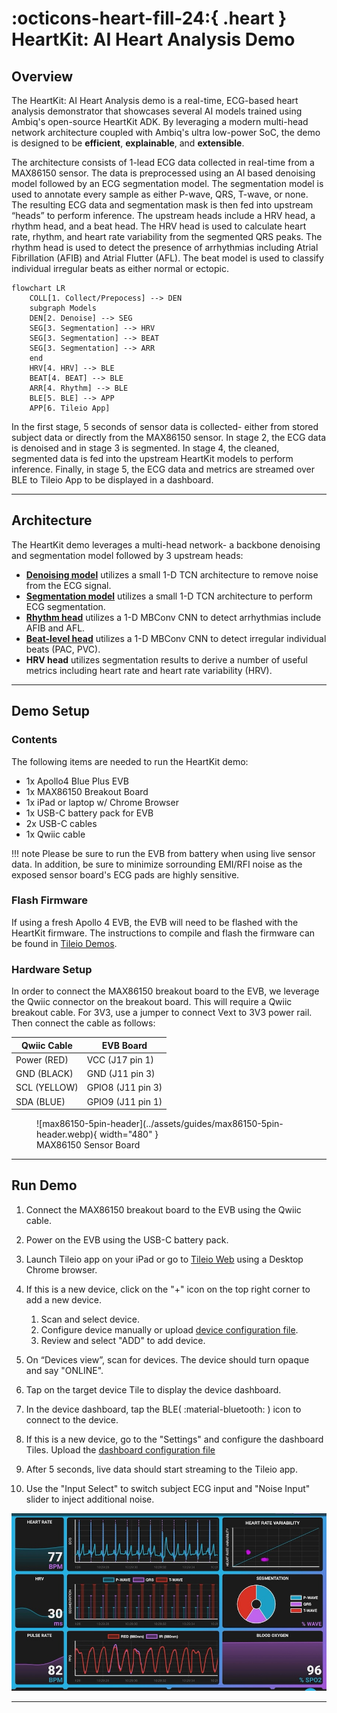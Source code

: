 # :octicons-heart-fill-24:{ .heart } HeartKit: AI Heart Analysis Demo

## <span class="sk-h2-span">Overview</span>

The HeartKit: AI Heart Analysis demo is a real-time, ECG-based heart analysis demonstrator that showcases several AI models trained using Ambiq's open-source HeartKit ADK. By leveraging a modern multi-head network architecture coupled with Ambiq's ultra low-power SoC, the demo is designed to be **efficient**, **explainable**, and **extensible**.

The architecture consists of 1-lead ECG data collected in real-time from a MAX86150 sensor. The data is preprocessed using an AI based denoising model followed by an ECG segmentation model. The segmentation model is used to annotate every sample as either P-wave, QRS, T-wave, or none. The resulting ECG data and segmentation mask is then fed into upstream “heads” to perform inference. The upstream heads include a HRV head, a rhythm head, and a beat head. The HRV head is used to calculate heart rate, rhythm, and heart rate variability from the segmented QRS peaks. The rhythm head is used to detect the presence of arrhythmias including Atrial Fibrillation (AFIB) and Atrial Flutter (AFL). The beat model is used to classify individual irregular beats as either normal or ectopic.

```mermaid
flowchart LR
    COLL[1. Collect/Prepocess] --> DEN
    subgraph Models
    DEN[2. Denoise] --> SEG
    SEG[3. Segmentation] --> HRV
    SEG[3. Segmentation] --> BEAT
    SEG[3. Segmentation] --> ARR
    end
    HRV[4. HRV] --> BLE
    BEAT[4. BEAT] --> BLE
    ARR[4. Rhythm] --> BLE
    BLE[5. BLE] --> APP
    APP[6. Tileio App]
```

In the first stage, 5 seconds of sensor data is collected- either from stored subject data or directly from the MAX86150 sensor. In stage 2, the ECG data is denoised and in stage 3 is segmented. In stage 4, the cleaned, segmented data is fed into the upstream HeartKit models to perform inference. Finally, in stage 5, the ECG data and metrics are streamed over BLE to Tileio App to be displayed in a dashboard.

---

## <span class="sk-h2-span">Architecture</span>

The HeartKit demo leverages a multi-head network- a backbone denoising and segmentation model followed by 3 upstream heads:

* [__Denoising model__](../tasks/denoise.md) utilizes a small 1-D TCN architecture to remove noise from the ECG signal.
* [__Segmentation model__](../tasks/segmentation.md) utilizes a small 1-D TCN architecture to perform ECG segmentation.
* [__Rhythm head__](../tasks/rhythm.md) utilizes a 1-D MBConv CNN to detect arrhythmias include AFIB and AFL.
* [__Beat-level head__](../tasks/beat.md) utilizes a 1-D MBConv CNN to detect irregular individual beats (PAC, PVC).
* __HRV head__ utilizes segmentation results to derive a number of useful metrics including heart rate and heart rate variability (HRV).

<!-- ![HeartKit Architecture](../assets/guides/heartkit-architecture.svg) -->

---

## <span class="sk-h2-span">Demo Setup</span>

### Contents

The following items are needed to run the HeartKit demo:

* 1x Apollo4 Blue Plus EVB
* 1x MAX86150 Breakout Board
* 1x iPad or laptop w/ Chrome Browser
* 1x USB-C battery pack for EVB
* 2x USB-C cables
* 1x Qwiic cable

!!! note
    Please be sure to run the EVB from battery when using live sensor data. In addition, be sure to minimize sorrounding EMI/RFI noise as the exposed sensor board's ECG pads are highly sensitive.

### Flash Firmware

If using a fresh Apollo 4 EVB, the EVB will need to be flashed with the HeartKit firmware. The instructions to compile and flash the firmware can be found in [Tileio Demos](https://github.com/AmbiqAI/tileio-demos/tree/main/heartkit).

### Hardware Setup

In order to connect the MAX86150 breakout board to the EVB, we leverage the Qwiic connector on the breakout board. This will require a Qwiic breakout cable. For 3V3, use a jumper to connect Vext to 3V3 power rail. Then connect the cable as follows:

| Qwiic Cable  | EVB Board         |
| ------------ | ----------------- |
| Power (RED)  | VCC   (J17 pin 1) |
| GND (BLACK)  | GND   (J11 pin 3) |
| SCL (YELLOW) | GPIO8 (J11 pin 3) |
| SDA (BLUE)   | GPIO9 (J11 pin 1) |


<figure markdown>
  ![max86150-5pin-header](../assets/guides/max86150-5pin-header.webp){ width="480" }
  <figcaption>MAX86150 Sensor Board</figcaption>
</figure>

---

## <span class="sk-h2-span">Run Demo</span>

1. Connect the MAX86150 breakout board to the EVB using the Qwiic cable.

2. Power on the EVB using the USB-C battery pack.

3. Launch Tileio app on your iPad or go to [Tileio Web](https://ambiqai.github.io/tileio) using a Desktop Chrome browser.

4. If this is a new device, click on the "+" icon on the top right corner to add a new device.

    1. Scan and select device.
    2. Configure device manually or upload [device configuration file](https://github.com/AmbiqAI/tileio-demos/blob/d4a6806e404dab04eaf30db92fa2ae1d6d474c79/assets/device-configs/hk-device-config.json).
    3. Review and select "ADD" to add device.

5. On “Devices view”, scan for devices. The device should turn opaque and say "ONLINE".

6. Tap on the target device Tile to display the device dashboard.

7. In the device dashboard, tap the BLE( :material-bluetooth: ) icon to connect to the device.

8. If this is a new device, go to the "Settings" and configure the dashboard Tiles. Upload the [dashboard configuration file](https://github.com/AmbiqAI/tileio-demos/blob/d4a6806e404dab04eaf30db92fa2ae1d6d474c79/assets/dashboard-configs/hk-dashboard-config.json)

9. After 5 seconds, live data should start streaming to the Tileio app.

10. Use the "Input Select" to switch subject ECG input and "Noise Input" slider to inject additional noise.

![evb-demo-plot](../assets/guides/hk-dashboard.jpeg)


---

